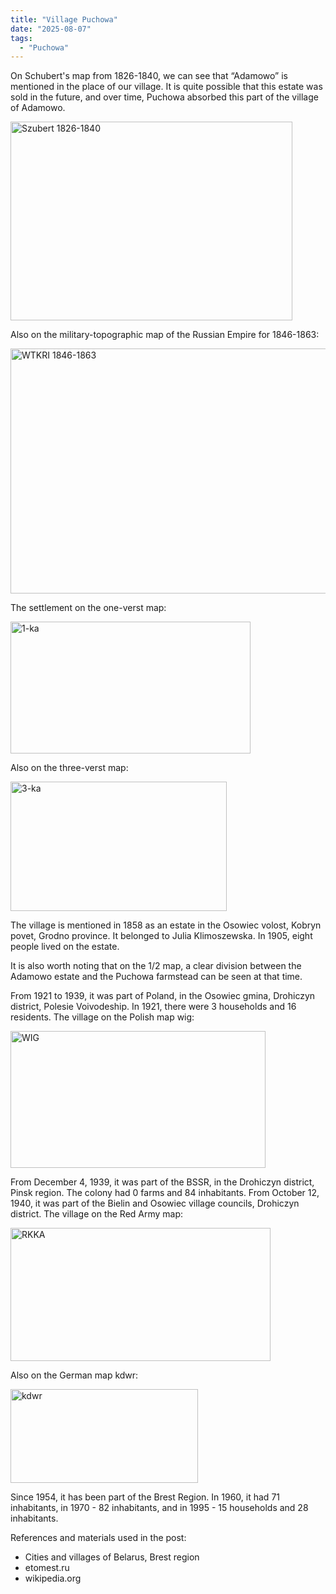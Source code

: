 ```yaml
---
title: "Village Puchowa"
date: "2025-08-07"
tags: 
  - "Puchowa"
---
```


On Schubert's map from 1826-1840, we can see that “Adamowo” is mentioned in the place of our village. It is quite possible that this estate was sold in the future, and over time, Puchowa absorbed this part of the village of Adamowo.

<img width="451" height="318" alt="Szubert 1826-1840" src="https://github.com/user-attachments/assets/ddca610c-afd4-45d6-8d26-b21f74812f76" />

Also on the military-topographic map of the Russian Empire for 1846-1863:

<img width="766" height="392" alt="WTKRI 1846-1863" src="https://github.com/user-attachments/assets/61fdf430-d0bb-44c7-841f-2fac9dc33f98" />

The settlement on the one-verst map:

<img width="384" height="211" alt="1-ka" src="https://github.com/user-attachments/assets/abbd854a-8a8c-4c1a-8e37-fe4f55e36eb4" />

Also on the three-verst map:

<img width="346" height="207" alt="3-ka" src="https://github.com/user-attachments/assets/ae8e295c-d34e-4f63-a15d-d347ebd609ce" />

The village is mentioned in 1858 as an estate in the Osowiec volost, Kobryn povet, Grodno province. It belonged to Julia Klimoszewska. In 1905, eight people lived on the estate.

It is also worth noting that on the 1/2 map, a clear division between the Adamowo estate and the Puchowa farmstead can be seen at that time.

From 1921 to 1939, it was part of Poland, in the Osowiec gmina, Drohiczyn district, Polesie Voivodeship. In 1921, there were 3 households and 16 residents. The village on the Polish map wig:

<img width="408" height="219" alt="WIG" src="https://github.com/user-attachments/assets/2ddfe7ef-53f3-4268-ac29-64d9990922cd" />

From December 4, 1939, it was part of the BSSR, in the Drohiczyn district, Pinsk region. The colony had 0 farms and 84 inhabitants. From October 12, 1940, it was part of the Bielin and Osowiec village councils, Drohiczyn district. The village on the Red Army map:

<img width="416" height="213" alt="RKKA" src="https://github.com/user-attachments/assets/89c12ec7-cc79-4ce1-99ca-b283d46c97be" />

Also on the German map kdwr:

<img width="300" height="150" alt="kdwr" src="https://github.com/user-attachments/assets/0b63744e-cd11-42a1-805b-18e4230d8ef0" />

Since 1954, it has been part of the Brest Region. In 1960, it had 71 inhabitants, in 1970 - 82 inhabitants, and in 1995 - 15 households and 28 inhabitants.

References and materials used in the post:
- Cities and villages of Belarus, Brest region
- etomest.ru 
- wikipedia.org
